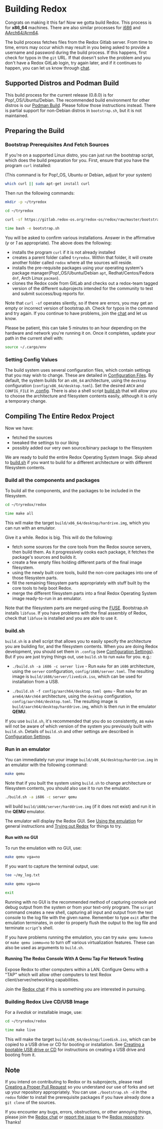 # Building Redox

Congrats on making it this far! Now we gotta build Redox. This process is for **x86_64** machines. There are also similar processes for [i686](./ch08-03-i686.md) and [AArch64/Arm64](./ch08-04-aarch.md).

The build process fetches files from the Redox Gitlab server. From time to time, errors may occur which may result in you being asked to provide a username and password during the build process. If this happens, first check for typos in the `git` URL. If that doesn't solve the problem and you don't have a Redox GitLab login, try again later, and if it continues to happen, you can let us know through [chat](./ch13-01-chat.md).

## Supported Distros and Podman Build

This build process for the current release (0.8.0) is for Pop!_OS/Ubuntu/Debian. The recommended build environment for other distros is our [Podman Build](./ch02-06-podman-build.md). Please follow those instructions instead. There is partial support for non-Debian distros in `bootstrap.sh`, but it is not maintained.

## Preparing the Build

### Bootstrap Prerequisites And Fetch Sources

If you're on a supported Linux distro, you can just run the bootstrap script, which does the build preparation for you. First, ensure that you have the program `curl` installed:

(This command is for Pop!_OS, Ubuntu or Debian, adjust for your system)

```sh
which curl || sudo apt-get install curl
```

Then run the following commands:

```sh
mkdir -p ~/tryredox
```

```sh
cd ~/tryredox
```

```sh
curl -sf https://gitlab.redox-os.org/redox-os/redox/raw/master/bootstrap.sh -o bootstrap.sh
```

```sh
time bash -e bootstrap.sh
```

You will be asked to confirm various installations. Answer in the affirmative (*y* or *1* as appropriate).
The above does the following:
 - installs the program `curl` if it is not already installed
 - creates a parent folder called `tryredox`. Within that folder, it will create another folder called `redox` where all the sources will reside.
 - installs the pre-requisite packages using your operating system's package manager(Pop!_OS/Ubuntu/Debian `apt`, Redhat/Centos/Fedora `dnf`, Arch Linux `pacman`).
 - clones the Redox code from GitLab and checks out a redox-team tagged version of the different subprojects intended for the community to test and submit success/bug reports for.

Note that `curl -sf` operates silently, so if there are errors, you may get an empty or incorrect version of bootstrap.sh. Check for typos in the command and try again. If you continue to have problems, join the [chat](./ch13-01-chat.md) and let us know.

Please be patient, this can take 5 minutes to an hour depending on the hardware and network you're running it on. Once it completes, update your path in the current shell with:

```sh
source ~/.cargo/env
```

### Setting Config Values

The build system uses several configuration files, which contain settings that you may wish to change. These are detailed in [Configuration Files](./ch02-07-configuration-settings.md). By default, the system builds for an `x86_64` architecture, using the `desktop` configuration (`config/x86_64/desktop.toml`). Set the desired `ARCH` and `CONFIG_FILE` in [.config](./ch02-07-configuration-settings.md#config). There is also a shell script [build.sh](#buildsh) that will allow you to choose the architecture and filesystem contents easily, although it is only a temporary change.

## Compiling The Entire Redox Project

Now we have:
 - fetched the sources
 - tweaked the settings to our liking
 - possibly added our very own source/binary package to the filesystem

We are ready to build the entire Redox Operating System Image. Skip ahead to [build.sh](#buildsh) if you want to build for a different architecture or with different filesystem contents.

### Build all the components and packages

To build all the components, and the packages to be included in the filesystem.

```sh
cd ~/tryredox/redox
```

```sh
time make all
```

This will make the target `build/x86_64/desktop/hardrive.img`, which you can run with an emulator.

Give it a while. Redox is big. This will do the following:
- fetch some sources for the core tools from the Redox source servers, then build them. As it progressively cooks each package, it fetches the package's sources and builds it.
- create a few empty files holding different parts of the final image filesystem.
- using the newly built core tools, build the non-core packages into one of those filesystem parts.
- fill the remaining filesystem parts appropriately with stuff built by the core tools to help boot Redox.
- merge the different filesystem parts into a final Redox Operating System image ready-to-run in an emulator.

Note that the filesystem parts are merged using the [FUSE](https://github.com/libfuse/libfuse). Bootstrap.sh installs `libfuse`. If you have problems with the final assembly of Redox, check that `libfuse` is installed and you are able to use it.

### build.sh

`build.sh` is a shell script that allows you to easily specify the architecture you are building for, and the filesystem contents. When you are doing Redox development, you should set them in `.config` (see [Configuration Settings](./ch02-07-configuration-settings.md)). But if you are just trying things out, use `build.sh` to run `make` for you. e.g.:

- `./build.sh -a i686 -c server live` - Run `make` for an `i686` architecture, using the `server` configuration, `config/i686/server.toml`. The resulting image is `build/i686/server/livedisk.iso`, which can be used for installation from a USB.

- `./build.sh -f config/aarch64/desktop.toml qemu` - Run `make` for an `arm64/AArch64` architecture, using the `desktop` configuration, `config/aarch64/desktop.toml`. The resulting image is `build/aarch64/desktop/harddrive.img`, which is then run in the emulator **QEMU**.

If you use `build.sh`, it's recommended that you do so consistently, as `make` will not be aware of which version of the system you previously built with `build.sh`. Details of `build.sh` and other settings are described in [Configuration Settings](./ch02-07-configuration-settings.md).

### Run in an emulator

You can immediately run your image `build/x86_64/desktop/harddrive.img` in an emulator with the following command:

```sh
make qemu
```

Note that if you built the system using `build.sh` to change architecture or filesystem contents, you should also use it to run the emulator.

```sh
./build.sh -a i686 -c server qemu
```

will build `build/i686/server/harddrive.img` (if it does not exist) and run it in the **QEMU** emulator.

The emulator will display the Redox GUI. See [Using the emulation](./ch02-01-running-vm.md#using-the-emulation) for general instructions and [Trying out Redox](./ch02-04-trying-out-redox.md) for things to try.

#### Run with no GUI

To run the emulation with no GUI, use:

```sh
make qemu vga=no
```

If you want to capture the terminal output, use:

```sh
tee ~/my_log.txt
```

```sh
make qemu vga=no
```

```sh
exit
```

Running with no GUI is the recommended method of capturing console and debug output from the system or from your text-only program. The `script` command creates a new shell, capturing all input and output from the text console to the log file with the given name. Remember to type `exit` after the emulation terminates, in order to properly flush the output to the log file and terminate `script`'s shell.

If you have problems running the emulation, you can try `make qemu kvm=no` or `make qemu iommu=no` to turn off various virtualization features. These can also be used as arguments to `build.sh`.

#### Running The Redox Console With A Qemu Tap For Network Testing

Expose Redox to other computers within a LAN. Configure Qemu with a "TAP" which will allow other computers to test Redox client/server/networking capabilities.

Join the [Redox chat](./ch13-01-chat.html) if this is something you are interested in pursuing.

### Building Redox Live CD/USB Image

For a *livedisk* or installable image, use:

```sh
cd ~/tryredox/redox
```

```sh
time make live
```

This will make the target `build/x86_64/desktop/livedisk.iso`, which can be copied to a USB drive or CD for booting or installation. See [Creating a bootable USB drive or CD](./ch02-02-real-hardware.md#creating-a-bootable-usb-drive-or-cd) for instructions on creating a USB drive and booting from it.


## Note

If you intend on contributing to Redox or its subprojects, please read [Creating a Proper Pull Request](./ch12-04-creating-proper-pull-requests.md) so you understand our use of forks and set up your repository appropriately. You can use `./bootstrap.sh -d` in the `redox` folder to install the prerequisite packages if you have already done a `git clone` of the sources.

If you encounter any bugs, errors, obstructions, or other annoying things, please join the [Redox chat](./ch13-01-chat.md) or [report the issue](./ch12-03-creating-proper-bug-reports.md) to the [Redox repository](https://gitlab.redox-os.org/redox-os/redox). Thanks!
